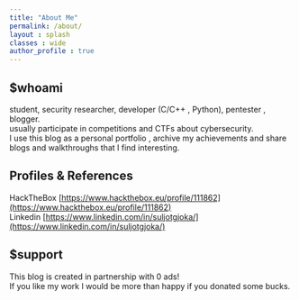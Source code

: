 ```yaml
---
title: "About Me"
permalink: /about/
layout : splash
classes : wide
author_profile : true
---
```

## $whoami
student, security researcher, developer (C/C++ , Python), pentester , blogger.  
usually participate in competitions and CTFs about cybersecurity.  
I use this blog as a personal portfolio , archive my achievements and share blogs and walkthroughs that I find interesting.  

## Profiles & References
HackTheBox [https://www.hackthebox.eu/profile/111862](https://www.hackthebox.eu/profile/111862)  
Linkedin [https://www.linkedin.com/in/suljotgjoka/](https://www.linkedin.com/in/suljotgjoka/)  

## $support 
This blog is created in partnership with 0 ads!  
If you like my work I would be more than happy if you donated some bucks.  



